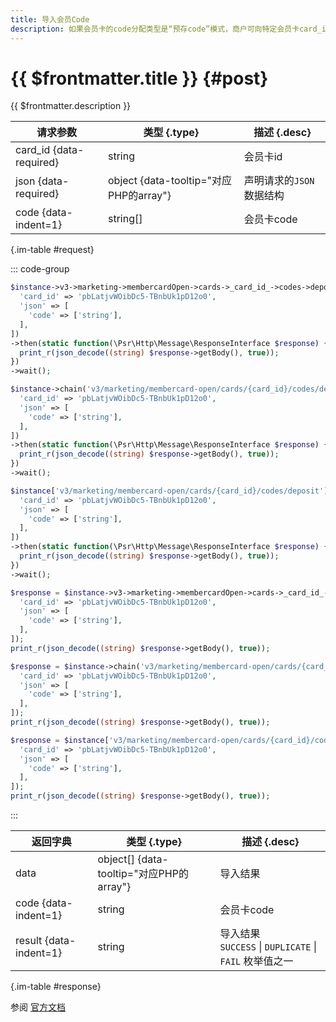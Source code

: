 ```yaml
---
title: 导入会员Code 
description: 如果会员卡的code分配类型是“预存code”模式，商户可向特定会员卡card_id导入code，导入后自动将会员卡库存数量更新成code数量。用户领取会员卡时，将从这些code里随机分配。
---
```


# {{ $frontmatter.title }} {#post}

{{ $frontmatter.description }}

| 请求参数 | 类型 {.type} | 描述 {.desc}
| --- | --- | ---
| card_id {data-required} | string | 会员卡id
| json {data-required} | object {data-tooltip="对应PHP的array"} | 声明请求的`JSON`数据结构
| code {data-indent=1} | string[] | 会员卡code

{.im-table #request}

::: code-group

```php [异步纯链式]
$instance->v3->marketing->membercardOpen->cards->_card_id_->codes->deposit->postAsync([
  'card_id' => 'pbLatjvWOibDc5-TBnbUk1pD12o0',
  'json' => [
    'code' => ['string'],
  ],
])
->then(static function(\Psr\Http\Message\ResponseInterface $response) {
  print_r(json_decode((string) $response->getBody(), true));
})
->wait();
```

```php [异步声明式]
$instance->chain('v3/marketing/membercard-open/cards/{card_id}/codes/deposit')->postAsync([
  'card_id' => 'pbLatjvWOibDc5-TBnbUk1pD12o0',
  'json' => [
    'code' => ['string'],
  ],
])
->then(static function(\Psr\Http\Message\ResponseInterface $response) {
  print_r(json_decode((string) $response->getBody(), true));
})
->wait();
```

```php [异步属性式]
$instance['v3/marketing/membercard-open/cards/{card_id}/codes/deposit']->postAsync([
  'card_id' => 'pbLatjvWOibDc5-TBnbUk1pD12o0',
  'json' => [
    'code' => ['string'],
  ],
])
->then(static function(\Psr\Http\Message\ResponseInterface $response) {
  print_r(json_decode((string) $response->getBody(), true));
})
->wait();
```

```php [同步纯链式]
$response = $instance->v3->marketing->membercardOpen->cards->_card_id_->codes->deposit->post([
  'card_id' => 'pbLatjvWOibDc5-TBnbUk1pD12o0',
  'json' => [
    'code' => ['string'],
  ],
]);
print_r(json_decode((string) $response->getBody(), true));
```

```php [同步声明式]
$response = $instance->chain('v3/marketing/membercard-open/cards/{card_id}/codes/deposit')->post([
  'card_id' => 'pbLatjvWOibDc5-TBnbUk1pD12o0',
  'json' => [
    'code' => ['string'],
  ],
]);
print_r(json_decode((string) $response->getBody(), true));
```

```php [同步属性式]
$response = $instance['v3/marketing/membercard-open/cards/{card_id}/codes/deposit']->post([
  'card_id' => 'pbLatjvWOibDc5-TBnbUk1pD12o0',
  'json' => [
    'code' => ['string'],
  ],
]);
print_r(json_decode((string) $response->getBody(), true));
```

:::

| 返回字典 | 类型 {.type} | 描述 {.desc}
| --- | --- | ---
| data | object[] {data-tooltip="对应PHP的array"} | 导入结果
| code {data-indent=1} | string | 会员卡code
| result {data-indent=1} | string | 导入结果<br/>`SUCCESS` \| `DUPLICATE` \| `FAIL` 枚举值之一

{.im-table #response}

参阅 [官方文档](https://pay.weixin.qq.com/wiki/doc/apiv3/wxpay/marketing/membercard_open/chapter3_7.shtml)
